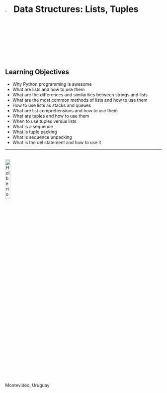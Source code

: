 # <a  href="https://www.python.org/"> <img src="https://upload.wikimedia.org/wikipedia/commons/thumb/1/1f/Python_logo_01.svg/800px-Python_logo_01.svg.png" alt="Python Language" width=4% heigth=4% ></img></a> Data Structures: Lists, Tuples

## Learning Objectives
- Why Python programming is awesome
- What are lists and how to use them
- What are the differences and similarities between strings and lists
- What are the most common methods of lists and how to use them
- How to use lists as stacks and queues
- What are list comprehensions and how to use them
- What are tuples and how to use them
- When to use tuples versus lists
- What is a sequence
- What is tuple packing
- What is sequence unpacking
- What is the del statement and how to use it

<hr>
<br>
<a> <img src="https://apply.holbertonschool.com/holberton-logo.png" alt="Holberton logo" width=18% heigth=18% ></img></a>

Montevideo, Uruguay
